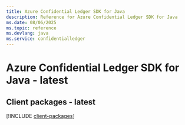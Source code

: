 ```yaml
---
title: Azure Confidential Ledger SDK for Java
description: Reference for Azure Confidential Ledger SDK for Java
ms.date: 08/06/2025
ms.topic: reference
ms.devlang: java
ms.service: confidentialledger
---
```

# Azure Confidential Ledger SDK for Java - latest

## Client packages - latest
[!INCLUDE [client-packages](confidential-ledger-client-index.md)]